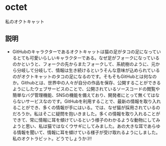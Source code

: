 # octet
私のオクトキャット

## 説明

* GitHubのキャラクターであるオクトキャットは猫の足がタコの足になっているとても可愛いらしいキャラクターである。なぜ足がフォークになっているのかというと、フォークの先からまたフォークして、系統樹のように、元から分岐して分岐して、情報は生き続けるというそんな意味が込められているのがオクトキャットのタコの足になるのです。そもそもGitHubとは何なのか。Githubとは、世界中の人々が自分の作品を保存、公開することができるようにしたウェブサービスのことで、公開されているソースコードの閲覧や簡単なバグ管理機能、SNSの機能を備えており、開発者にとって無くてはならないサービスなのです。GitHubを利用することで、最新の情報を取り入れることができ、多くの情報が手にはいる。では、なぜ猫が採用されているのだろうか。私はそこに疑問を抱いきました。多くの情報を取り入れることができて、常に情報に耳を傾けているという様子のわかるような動物にしてみようと思い、私は猫ではなくウサギにしてみました。あの大きな耳であらゆる情報を聞いて、情報に耳を傾けている様子が受け取れるようにしました。私のオクトラビット。どうでしょうか:)!!


